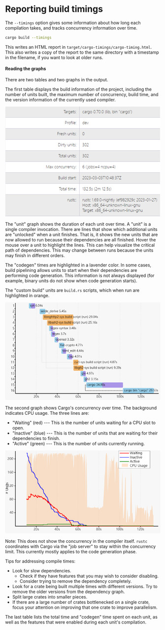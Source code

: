 # Reporting build timings
The `--timings` option gives some information about how long each compilation
takes, and tracks concurrency information over time.

```sh
cargo build --timings
```

This writes an HTML report in `target/cargo-timings/cargo-timing.html`. This
also writes a copy of the report to the same directory with a timestamp in the
filename, if you want to look at older runs.

#### Reading the graphs

There are two tables and two graphs in the output. 

The first table displays the build information of the project, including the 
number of units built, the maximum number of concurrency, build time, and the 
version information of the currently used compiler.

![build-info](../images/build-info.png)

The "unit" graph shows the duration of each unit over time. A "unit" is a single
compiler invocation. There are lines that show which additional units are 
"unlocked" when a unit finishes. That is, it shows the new units that are now 
allowed to run because their dependencies are all finished. Hover the mouse over
a unit to highlight the lines. This can help visualize the critical path of 
dependencies. This may change between runs because the units may finish in 
different orders.

The "codegen" times are highlighted in a lavender color. In some cases, build
pipelining allows units to start when their dependencies are performing code
generation. This information is not always displayed (for example, binary
units do not show when code generation starts).

The "custom build" units are `build.rs` scripts, which when run are
highlighted in orange.

![build-unit-time](../images/build-unit-time.png)

The second graph shows Cargo's concurrency over time. The background
indicates CPU usage. The three lines are:
- "Waiting" (red) --- This is the number of units waiting for a CPU slot to
  open.
- "Inactive" (blue) --- This is the number of units that are waiting for their
  dependencies to finish.
- "Active" (green) --- This is the number of units currently running.

![cargo-concurrency-over-time](../images/cargo-concurrency-over-time.png)

Note: This does not show the concurrency in the compiler itself. `rustc`
coordinates with Cargo via the "job server" to stay within the concurrency
limit. This currently mostly applies to the code generation phase.

Tips for addressing compile times:
- Look for slow dependencies.
    - Check if they have features that you may wish to consider disabling.
    - Consider trying to remove the dependency completely.
- Look for a crate being built multiple times with different versions. Try to
  remove the older versions from the dependency graph.
- Split large crates into smaller pieces.
- If there are a large number of crates bottlenecked on a single crate, focus
  your attention on improving that one crate to improve parallelism.

The last table lists the total time and "codegen" time spent on each unit,
as well as the features that were enabled during each unit's compilation.
